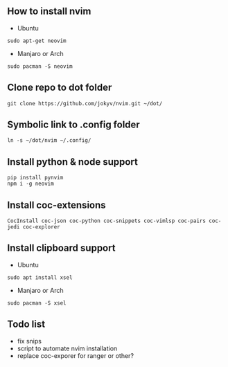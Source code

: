 ## How to install nvim
- Ubuntu
```
sudo apt-get neovim
```
- Manjaro or Arch
```
sudo pacman -S neovim
```
## Clone repo to dot folder
```
git clone https://github.com/jokyv/nvim.git ~/dot/
```
## Symbolic link to .config folder
```
ln -s ~/dot/nvim ~/.config/
```
## Install python & node support
```
pip install pynvim
npm i -g neovim
```
## Install coc-extensions
```
CocInstall coc-json coc-python coc-snippets coc-vimlsp coc-pairs coc-jedi coc-explorer
```
## Install clipboard support
- Ubuntu
```
sudo apt install xsel
```
- Manjaro or Arch
```
sudo pacman -S xsel
```

## Todo list
- fix snips
- script to automate nvim installation
- replace coc-exporer for ranger or other?
